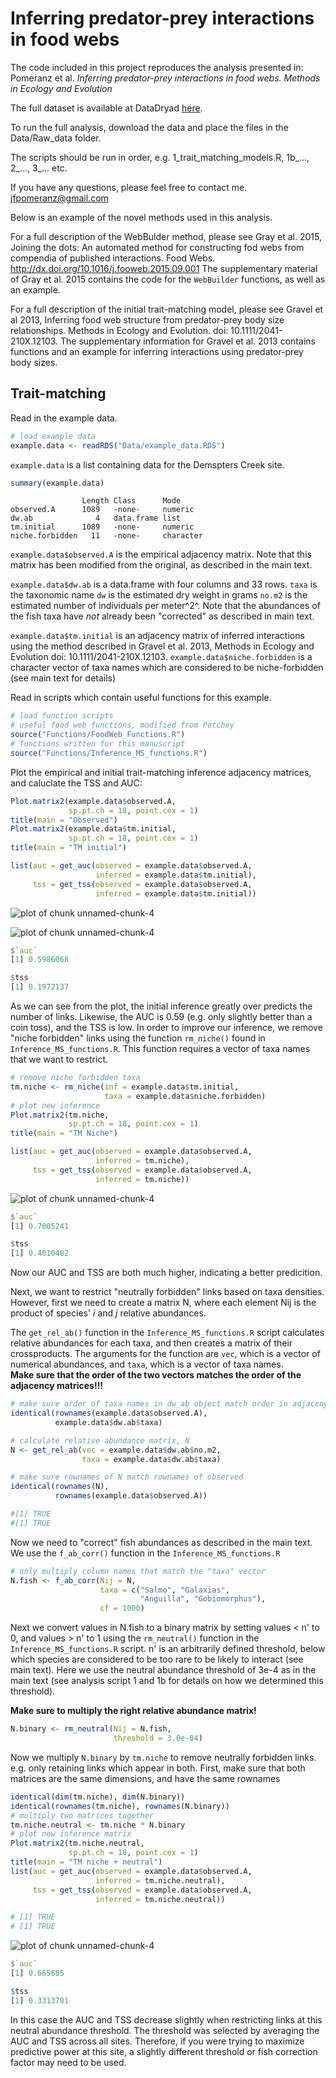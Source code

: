# Inferring predator-prey interactions in food webs

The code included in this project reproduces the analysis presented in: Pomeranz et al. _Inferring predator-prey interactions in food webs. Methods in Ecology and Evolution_

The full dataset is available at DataDryad [here](https://datadryad.org/resource/doi:10.5061/dryad.k59m37f). 

To run the full analysis, download the data and place the files in the Data/Raw_data folder. 

The scripts should be run in order, e.g. 1_trait_matching_models.R, 1b_..., 2_..., 3_... etc. 

If you have any questions, please feel free to contact me. 
jfpomeranz@gmail.com

Below is an example of the novel methods used in this analysis. 

For a full description of the WebBulder method, please see Gray et al. 2015, Joining the dots: An automated method for constructing fod webs from compendia of published interactions. Food Webs. http://dx.doi.org/10.1016/j.fooweb.2015.09.001 
The supplementary material of Gray et al. 2015 contains the code for the `WebBuilder` functions, as well as an example. 

For a full description of the initial trait-matching model, please see Gravel et al 2013, Inferring food web structure from predator-prey body size relationships. Methods in Ecology and Evolution. doi: 10.1111/2041-210X.12103. 
The supplementary information for Gravel et al. 2013 contains functions and an example for inferring interactions using predator-prey body sizes. 

## Trait-matching

Read in the example data.

```r
# load example data
example.data <- readRDS("Data/example_data.RDS")
```

`example.data` is a list containing data for the Demspters Creek site. 

```r
summary(example.data)
```

```
                Length Class      Mode     
observed.A      1089   -none-     numeric  
dw.ab              4   data.frame list     
tm.initial      1089   -none-     numeric  
niche.forbidden   11   -none-     character
```

`example.data$observed.A` is the empirical adjacency matrix. Note that this matrix has been modified from the original, as described in the main text. 

`example.data$dw.ab` is a data.frame with four columns and 33 rows. 
`taxa` is the taxonomic name
`dw` is the estimated dry weight in grams
`no.m2` is the estimated number of individuals per meter^2^. Note that the abundances of the fish taxa have _not_ already been "corrected" as described in main text. 

`example.data$tm.initial` is an adjacency matrix of inferred interactions using the method described in Gravel et al. 2013, Methods in Ecology and Evolution doi: 10.1111/2041-210X.12103. 
`example.data$niche.forbidden` is a character vector of taxa names which are considered to be niche-forbidden (see main text for details) 

Read in scripts which contain useful functions for this example.

```r
# load function scripts
# useful food web functions, modified from Petchey
source("Functions/FoodWeb_Functions.R")
# functions written for this manuscript
source("Functions/Inference_MS_functions.R")
```

Plot the empirical and initial trait-matching inference adjacency matrices, and caluclate the TSS and AUC:
```r
Plot.matrix2(example.data$observed.A,
             sp.pt.ch = 18, point.cex = 1)
title(main = "Observed")
Plot.matrix2(example.data$tm.initial,
             sp.pt.ch = 18, point.cex = 1)
title(main = "TM initial")

list(auc = get_auc(observed = example.data$observed.A,
                   inferred = example.data$tm.initial),
     tss = get_tss(observed = example.data$observed.A,
                   inferred = example.data$tm.initial))

```
![plot of chunk unnamed-chunk-4](Results/Example_figs/ex1.png)

![plot of chunk unnamed-chunk-4](Results/Example_figs/ex2.png)
```r
$`auc`
[1] 0.5986068

$tss
[1] 0.1972137
```

As we can see from the plot, the initial inference greatly over predicts the number of links. Likewise, the AUC is 0.59 (e.g. only slightly better than a coin toss), and the TSS is low. In order to improve our inference, we remove "niche forbidden" links using the function `rm_niche()` found in `Inference_MS_functions.R`. This function requires a vector of taxa names that we want to restrict.

```r
# remove niche forbidden taxa
tm.niche <- rm_niche(inf = example.data$tm.initial,
                     taxa = example.data$niche.forbidden)
# plot new inference
Plot.matrix2(tm.niche,
             sp.pt.ch = 18, point.cex = 1)
title(main = "TM Niche")

list(auc = get_auc(observed = example.data$observed.A,
                   inferred = tm.niche),
     tss = get_tss(observed = example.data$observed.A,
                   inferred = tm.niche))
```
![plot of chunk unnamed-chunk-4](Results/Example_figs/ex3.png)

```r
$`auc`
[1] 0.7005241

$tss
[1] 0.4010482
```

Now our AUC and TSS are both much higher, indicating a better predicition. 

Next, we want to restrict "neutrally forbidden" links based on taxa densities. However, first we need to create a matrix N, where each element Nij is the product of species' _i_ and _j_ relative abundances. 

The `get_rel_ab()` function in the `Inference_MS_functions.R` script calculates relative abundances for each taxa, and then creates a matrix of their crossproducts. The arguments for the function are `vec`, which is a vector of numerical abundances, and `taxa`, which is a vector of taxa names.  
__Make sure that the order of the two vectors matches the order of the adjacency matrices!!!__  

```r
# make sure order of taxa names in dw_ab object match order in adjaceny matrix
identical(rownames(example.data$observed.A),
          example.data$dw.ab$taxa)

# calculate relative abundance matrix, N
N <- get_rel_ab(vec = example.data$dw.ab$no.m2,
                taxa = example.data$dw.ab$taxa)

# make sure rownames of N match rownames of observed
identical(rownames(N),
          rownames(example.data$observed.A))
```

```r
#[1] TRUE
#[1] TRUE
```

Now we need to "correct" fish abundances as described in the main text. We use the `f_ab_corr()` function in the `Inference_MS_functions.R`

```r
# only multiply column names that match the "taxa" vector
N.fish <- f_ab_corr(Nij = N,
                    taxa = c("Salmo", "Galaxias",
                             "Anguilla", "Gobiomorphus"),
                    cf = 1000)
```

Next we convert values in N.fish to a binary matrix by setting values < n' to 0, and values > n' to 1 using the `rm_neutral()` function in the `Inference_MS_functions.R` script. n' is an arbitrarily defined threshold, below which species are considered to be too rare to be likely to interact (see main text). Here we use the neutral abundance threshold of 3e-4 as in the main text (see analysis script 1 and 1b for details on how we determined this threshold). 

__Make sure to multiply the right relative abundance matrix!__

```r
N.binary <- rm_neutral(Nij = N.fish,
                       threshold = 3.0e-04)
```

Now we multiply `N.binary` by `tm.niche` to remove neutrally forbidden links. e.g. only retaining links which appear in both. First, make sure that both matrices are the same dimensions, and have the same rownames

```r
identical(dim(tm.niche), dim(N.binary))
identical(rownames(tm.niche), rownames(N.binary))
# multiply two matrices together
tm.niche.neutral <- tm.niche * N.binary
# plot new inference matrix
Plot.matrix2(tm.niche.neutral,
             sp.pt.ch = 18, point.cex = 1)
title(main = "TM niche + neutral")
list(auc = get_auc(observed = example.data$observed.A,
                   inferred = tm.niche.neutral),
     tss = get_tss(observed = example.data$observed.A,
                   inferred = tm.niche.neutral))
```

```r
# [1] TRUE
# [1] TRUE
```
![plot of chunk unnamed-chunk-4](Results/Example_figs/ex4.png)

```r
$`auc`
[1] 0.665685

$tss
[1] 0.3313701
```

In this case the AUC and TSS decrease slightly when restricting links at this neutral abundance threshold. The threshold was selected by averaging the AUC and TSS across all sites. Therefore, if you were trying to maximize predictive power at this site, a slightly different threshold or fish correction factor may need to be used. 
